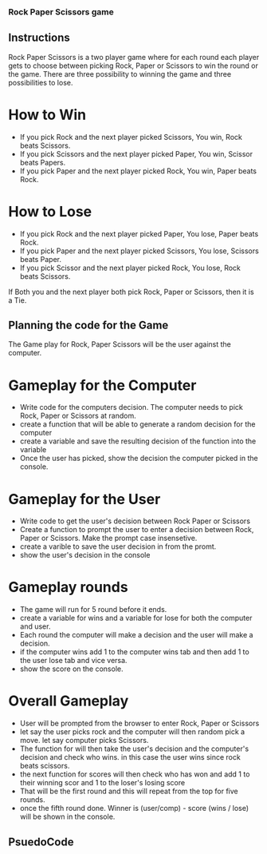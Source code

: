 ### Rock Paper Scissors game

## Instructions

Rock Paper Scissors is a two player game where for each round each player gets to choose between picking Rock, Paper or Scissors to win the round or the game.
There are three possibility to winning the game and three possibilities to lose.

# How to Win 

- If you pick Rock and the next player picked Scissors, You win, Rock beats Scissors.
- If you pick Scissors and the next player picked Paper, You win, Scissor beats Papers.
- If you pick Paper and the next player picked Rock, You win, Paper beats Rock.

# How to Lose

- If you pick Rock and the next player picked Paper, You lose, Paper beats Rock.
- If you pick Paper and the next player picked Scissors, You lose, Scissors beats Paper.
- If you pick Scissor and the next player picked Rock, You lose, Rock beats Scissors.

If Both you and the next player both pick Rock, Paper or Scissors, then it is a Tie.

## Planning the code for the Game

The Game play for Rock, Paper Scissors will be the user against the computer. 

# Gameplay for the Computer

- Write code for the computers decision. The computer needs to pick Rock, Paper or Scissors at random.
- create a function that will be able to generate a random decision for the computer
- create a variable and save the resulting decision of the function into the variable 
- Once the user has picked, show the decision the computer picked in the console.

# Gameplay for the User

- Write code to get the user's decision between Rock Paper or Scissors
- Create a function to prompt the user to enter a decision between Rock, Paper or Scissors. Make the prompt case insensetive.
- create a varible to save the user decision in from the promt.
- show the user's decision in the console

# Gameplay rounds

- The game will run for 5 round before it ends.
- create a variable for wins and a variable for lose for both the computer and user.
- Each round the computer will make a decision and the user will make a decision. 
- if the computer wins add 1 to the computer wins tab and then add 1 to the user lose tab and vice versa.
- show the score on the console.

# Overall Gameplay

- User will be prompted from the browser to enter Rock, Paper or Scissors
- let say the user picks rock and the computer will then random pick a move. let say computer picks Scissors.
- The function for will then take the user's decision and the computer's decision and check who wins. in this case the user wins since rock beats scissors.
- the next function for scores will then check who has won and add 1 to their winning scor and 1 to the loser's losing score
- That will be the first round and this will repeat from the top for five rounds.
- once the fifth round done. Winner is (user/comp) - score (wins / lose) will be shown in the console.


## PsuedoCode 



